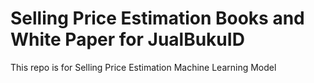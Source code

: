 # Selling Price Estimation Books and White Paper for JualBukuID
This repo is for Selling Price Estimation Machine Learning Model
